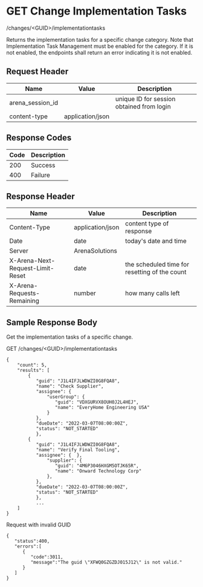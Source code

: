 # GET Change Implementation Tasks
/changes/&lt;GUID&gt;/implementationtasks

Returns the implementation tasks for a specific change category. Note that Implementation Task Management must be enabled for the category. If it is not enabled, the endpoints shall return an error indicating it is not enabled.

## Request Header

| Name<br> | Value<br> | Description<br> |
|  --- |  --- |  --- | 
| arena_session_id<br> |   | unique ID for session obtained from login<br> |
| content-type<br> | application/json<br> |   |

## Response Codes

| Code<br> | Description<br> |
|  --- |  --- | 
| 200<br> | Success<br> |
| 400<br> | Failure<br> |

## Response Header

| Name<br> | Value<br> | Description<br> |
|  --- |  --- |  --- | 
| Content-Type<br> | application/json<br> | content type of response<br> |
| Date<br> | date<br> | today's date and time<br> |
| Server<br> | ArenaSolutions<br> |   |
| X-Arena-Next-Request-Limit-Reset<br> | date<br> | the scheduled time for resetting of the count<br> |
| X-Arena-Requests-Remaining<br> | number<br> | how many calls left<br> |

## Sample Response Body
Get the implementation tasks of a specific change.

GET /changes/&lt;GUID&gt;/implementationtasks

```
{
    "count": 5,
    "results": [
        {
           "guid": "J1L4IFJLWDWZI0G8FQA8",
           "name": "Check Supplier",
           "assignee": {  
               "userGroup": {
                  "guid": "VDXGURVX8OUH0J2L4HEJ",
                  "name": "EveryHome Engineering USA"
               }
           },
           "dueDate": "2022-03-07T08:00:00Z",
           "status": "NOT_STARTED"  
           },
        {
           "guid": "J1L4IFJLWDWZI0G8FQA8",
           "name": "Verify Final Tooling",
           "assignee": {  },
               "supplier": {
                  "guid": "4M6P3046HXGM5OTJK65R",
                  "name": "Onward Technology Corp"
               },
           },
           "dueDate": "2022-03-07T08:00:00Z",
           "status": "NOT_STARTED"  
           },
           ...
    ]
}
```
Request with invalid GUID

```
{  
   "status":400,
   "errors":[  
      {  
         "code":3011,
         "message":"The guid \"XFWQ0GZGZDJ015J12\" is not valid."
      }
   ]
}
```

